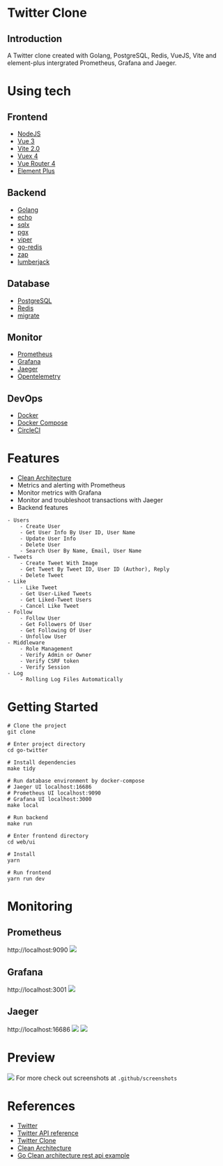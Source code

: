 # Twitter Clone
## Introduction
A Twitter clone created with Golang, PostgreSQL, Redis, VueJS, Vite and element-plus intergrated Prometheus, Grafana and Jaeger.
# Using tech
## Frontend
- [NodeJS](https://nodejs.org/en/)
- [Vue 3](https://v3.vuejs.org/)
- [Vite 2.0](https://vitejs.dev/)
- [Vuex 4](https://next.vuex.vuejs.org)
- [Vue Router 4](https://next.router.vuejs.org)
- [Element Plus](https://element-plus.org/en-US/)

## Backend
- [Golang](golang.org)
- [echo](https://github.com/labstack/echo)
- [sqlx](https://github.com/jmoiron/sqlx)
- [pgx](https://github.com/jackc/pgx)
- [viper](https://github.com/spf13/viper)
- [go-redis](https://github.com/go-redis/redis)
- [zap](https://github.com/uber-go/zap)
- [lumberjack](gopkg.in/natefinch/lumberjack.v2)

## Database
- [PostgreSQL](postgresql.org)
- [Redis](redis.io)
- [migrate](https://github.com/golang-migrate/migrate)

## Monitor
- [Prometheus](https://prometheus.io/)
- [Grafana](https://grafana.com/)
- [Jaeger](https://www.jaegertracing.io/)
- [Opentelemetry](https://opentelemetry.io/)

## DevOps
- [Docker](https://www.docker.com/)
- [Docker Compose](https://docs.docker.com/compose/)
- [CircleCI](https://circleci.com/)

# Features
- [Clean Architecture](https://blog.cleancoder.com/uncle-bob/2012/08/13/the-clean-architecture.html)
- Metrics and alerting with Prometheus
- Monitor metrics with Grafana
- Monitor and troubleshoot transactions with Jaeger
- Backend features
```
- Users
    - Create User
    - Get User Info By User ID, User Name
    - Update User Info
    - Delete User
    - Search User By Name, Email, User Name
- Tweets
    - Create Tweet With Image
    - Get Tweet By Tweet ID, User ID (Author), Reply
    - Delete Tweet
- Like
    - Like Tweet
    - Get User-Liked Tweets
    - Get Liked-Tweet Users
    - Cancel Like Tweet
- Follow
    - Follow User
    - Get Followers Of User
    - Get Following Of User
    - Unfollow User
- Middleware
    - Role Management
    - Verify Admin or Owner
    - Verify CSRF token
    - Verify Session
- Log
    - Rolling Log Files Automatically
```
# Getting Started
``` shell
# Clone the project
git clone 

# Enter project directory
cd go-twitter

# Install dependencies
make tidy

# Run database environment by docker-compose
# Jaeger UI localhost:16686
# Prometheus UI localhost:9090
# Grafana UI localhost:3000
make local

# Run backend
make run

# Enter frontend directory
cd web/ui

# Install
yarn

# Run frontend
yarn run dev
```
# Monitoring
## Prometheus
http://localhost:9090
![](.github/screenshots/prometheus.png)
## Grafana
http://localhost:3001
![](.github/screenshots/grafana.png)
## Jaeger
http://localhost:16686
![](.github/screenshots/jaeger-01.png)
![](.github/screenshots/jaeger-02.png)

# Preview
![](.github/screenshots/operation-02.png)
For more check out screenshots at `.github/screenshots`
# References
- [Twitter](https://twitter.com)
- [Twitter API reference](https://developer.twitter.com/en/docs/api-reference-index)
- [Twitter Clone](https://github.com/HotPotatoC/twitter-clone)
- [Clean Architecture](https://blog.cleancoder.com/uncle-bob/2012/08/13/the-clean-architecture.html)
- [Go Clean architecture rest api example](https://dev.to/aleksk1ng/my-first-go-rest-api-3bl3)